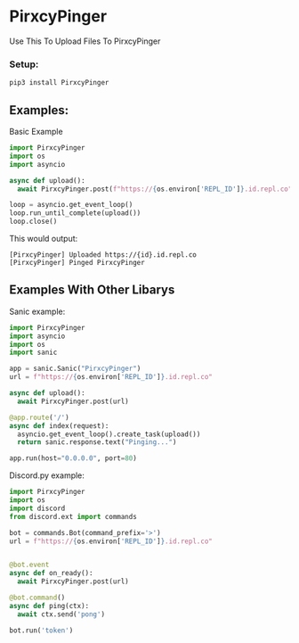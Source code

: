 # PirxcyPinger
Use This To Upload Files To PirxcyPinger


### Setup:
``pip3 install PirxcyPinger``

## Examples:

Basic Example

```python
import PirxcyPinger
import os
import asyncio

async def upload():
  await PirxcyPinger.post(f"https://{os.environ['REPL_ID']}.id.repl.co")

loop = asyncio.get_event_loop()
loop.run_until_complete(upload())
loop.close()
```

This would output:<br>
```
[PirxcyPinger] Uploaded https://{id}.id.repl.co
[PirxcyPinger] Pinged PirxcyPinger
```
## Examples With Other Libarys

Sanic example:
```python
import PirxcyPinger
import asyncio
import os
import sanic

app = sanic.Sanic("PirxcyPinger")
url = f"https://{os.environ['REPL_ID']}.id.repl.co"

async def upload():
  await PirxcyPinger.post(url)

@app.route('/')
async def index(request):
  asyncio.get_event_loop().create_task(upload())
  return sanic.response.text("Pinging...")

app.run(host="0.0.0.0", port=80)
```

Discord.py example:
```python
import PirxcyPinger
import os
import discord
from discord.ext import commands

bot = commands.Bot(command_prefix='>')
url = f"https://{os.environ['REPL_ID']}.id.repl.co"


@bot.event
async def on_ready():
  await PirxcyPinger.post(url)

@bot.command()
async def ping(ctx):
  await ctx.send('pong')

bot.run('token')
```
